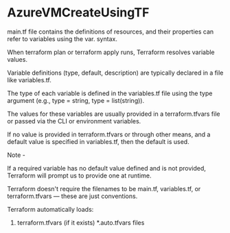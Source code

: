 # AzureVMCreateUsingTF

main.tf file contains the definitions of resources, and their properties can refer to variables using the var.<name> syntax.

When terraform plan or terraform apply runs, Terraform resolves variable values.

Variable definitions (type, default, description) are typically declared in a file like variables.tf.

The type of each variable is defined in the variables.tf file using the type argument (e.g., type = string, type = list(string)).

The values for these variables are usually provided in a terraform.tfvars file or passed via the CLI or environment variables.

If no value is provided in terraform.tfvars or through other means, and a default value is specified in variables.tf, then the default is used.

Note -

If a required variable has no default value defined and is not provided, Terraform will prompt us to provide one at runtime.

Terraform doesn't require the filenames to be main.tf, variables.tf, or terraform.tfvars — these are just conventions.

Terraform automatically loads:

  1) terraform.tfvars (if it exists)
              *.auto.tfvars files
